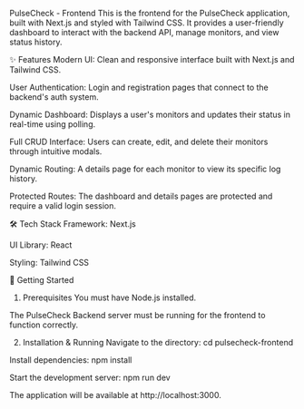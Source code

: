 PulseCheck - Frontend
This is the frontend for the PulseCheck application, built with Next.js and styled with Tailwind CSS. It provides a user-friendly dashboard to interact with the backend API, manage monitors, and view status history.

✨ Features
Modern UI: Clean and responsive interface built with Next.js and Tailwind CSS.

User Authentication: Login and registration pages that connect to the backend's auth system.

Dynamic Dashboard: Displays a user's monitors and updates their status in real-time using polling.

Full CRUD Interface: Users can create, edit, and delete their monitors through intuitive modals.

Dynamic Routing: A details page for each monitor to view its specific log history.

Protected Routes: The dashboard and details pages are protected and require a valid login session.

🛠️ Tech Stack
Framework: Next.js

UI Library: React

Styling: Tailwind CSS

🚀 Getting Started
1. Prerequisites
You must have Node.js installed.

The PulseCheck Backend server must be running for the frontend to function correctly.

2. Installation & Running
Navigate to the directory: cd pulsecheck-frontend

Install dependencies: npm install

Start the development server: npm run dev

The application will be available at http://localhost:3000.
